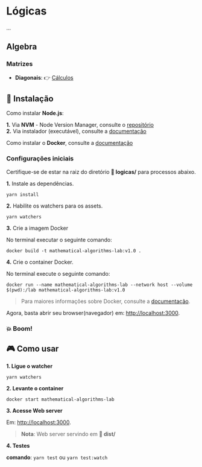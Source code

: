# Lógicas

...

## Algebra

### Matrizes

*  __Diagonais__: :point_right: [Cálculos](src/js/diagonals)
## :electric_plug: Instalação

Como instalar **Node.js**:   

__1.__ Via **NVM** - Node Version Manager, consulte o [repositório](https://github.com/nvm-sh/nvm)   
__2.__ Via instalador (executável), consulte a [documentação](https://nodejs.org/en/download)
 
Como instalar o **Docker**, consulte a [documentação](https://docs.docker.com/get-docker)

### Configurações iniciais

Certifique-se de estar na raiz do diretório **:open_file_folder: logicas/** para processos abaixo.

__1.__ Instale as dependências.

```yarn install```

__2.__ Habilite os watchers para os assets.


```yarn watchers```

__3.__ Crie a imagem Docker

No terminal executar o seguinte comando:

```docker build -t mathematical-algorithms-lab:v1.0 .```

__4.__ Crie o container Docker.

No terminal execute o seguinte comando:


```docker run --name mathematical-algorithms-lab --network host --volume $(pwd):/lab mathematical-algorithms-lab:v1.0```

> Para maiores informações sobre Docker, consulte a [documentação](https://docs.docker.com/get-started).

Agora, basta abrir seu browser(navegador) em: [http://localhost:3000](http://localhost:3000).

### :boom: Boom!

## :video_game: Como usar

__1. Ligue o watcher__

```yarn watchers```

__2. Levante o container__

```docker start mathematical-algorithms-lab```

__3. Acesse Web server__

Em: [http://localhost:3000](http://localhost:3000).

> __Nota__: Web server servindo em **:open_file_folder: dist/**

__4. Testes__

__comando__: ```yarn test``` ou ```yarn test:watch```